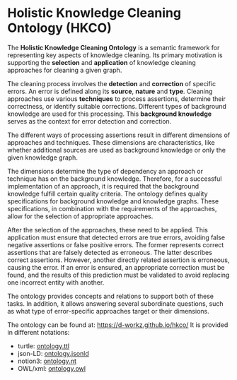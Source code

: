 # Holistic Knowledge Cleaning Ontology (HKCO)

The **Holistic Knowledge Cleaning Ontology** is a semantic framework for representing key aspects of knowledge cleaning. Its primary motivation is supporting the **selection** and **application** of knowledge cleaning approaches for cleaning a given graph. 

The cleaning process involves the **detection** and **correction** of specific errors. An error is defined along its **source**, **nature** and **type**. Cleaning approaches use various **techniques** to process assertions, determine their correctness, or identify suitable corrections. Different types of background knowledge are used for this processing. This **background knowledge** serves as the context for error detection and correction. 

The different ways of processing assertions result in different dimensions of approaches and techniques. These dimensions are characteristics, like whether additional sources are used as background knowledge or only the given knowledge graph. 

The dimensions determine the type of dependency an approach or technique has on the background knowledge. Therefore, for a successful implementation of an approach, it is required that the background knowledge fulfill certain quality criteria. The ontology defines quality specifications for background knowledge and knowledge graphs. These specifications, in combination with the requirements of the approaches, allow for the selection of appropriate approaches. 

After the selection of the approaches, these need to be applied. This application must ensure that detected errors are true errors, avoiding false negative assertions or false positive errors. The former represents correct assertions that are falsely detected as erroneous. The latter describes correct assertions. However, another directly related assertion is erroneous, causing the error. If an error is ensured, an appropriate correction must be found, and the results of this prediction must be validated to avoid replacing one incorrect entity with another. 

The ontology provides concepts and relations to support both of these tasks. In addition, it allows answering several subordinate questions, such as what type of error-specific approaches target or their dimensions. 

The ontology can be found at: https://d-workz.github.io/hkco/
It is provided in different notations: 
- turtle: [ontology.ttl](ontology.ttl)
- json-LD: [ontology.jsonld](ontology.jsonld)
- notion3: [ontology.nt](ontology.nt) 
- OWL/xml: [ontology.owl](ontology.)
